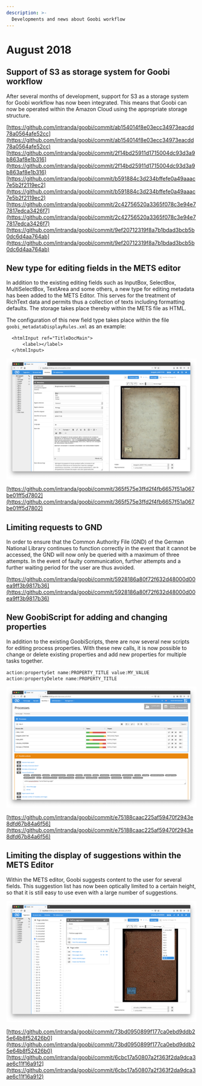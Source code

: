 ```yaml
---
description: >-
  Developments and news about Goobi workflow
---
```


# August 2018

## Support of S3 as storage system for Goobi workflow

After several months of development, support for S3 as a storage system for Goobi workflow has now been integrated. This means that Goobi can now be operated within the Amazon Cloud using the appropriate storage structure.

[https://github.com/intranda/goobi/commit/ab154014f8e03ecc34973eacdd78a0564afe52cc](https://github.com/intranda/goobi/commit/ab154014f8e03ecc34973eacdd78a0564afe52cc) [https://github.com/intranda/goobi/commit/2f14bd25911d1715004dc93d3a9b863af8e1b316](https://github.com/intranda/goobi/commit/2f14bd25911d1715004dc93d3a9b863af8e1b316) [https://github.com/intranda/goobi/commit/b591884c3d234bffefe0a49aaac7e5b2f2119ec2](https://github.com/intranda/goobi/commit/b591884c3d234bffefe0a49aaac7e5b2f2119ec2) [https://github.com/intranda/goobi/commit/2c42756520a3365f078c3e94e77817edca3426f7](https://github.com/intranda/goobi/commit/2c42756520a3365f078c3e94e77817edca3426f7) [https://github.com/intranda/goobi/commit/9ef20712319f8a7b1bdad3bcb5b0dc6d4aa764ab](https://github.com/intranda/goobi/commit/9ef20712319f8a7b1bdad3bcb5b0dc6d4aa764ab)

## New type for editing fields in the METS editor

In addition to the existing editing fields such as InputBox, SelectBox, MultiSelectBox, TextArea and some others, a new type for editing metadata has been added to the METS Editor. This serves for the treatment of RichText data and permits thus a collection of texts including formatting defaults. The storage takes place thereby within the METS file as HTML.

The configuration of this new field type takes place within the file `goobi_metadataDisplayRules.xml` as an example:

```markup
  <htmlInput ref="TitleDocMain">
      <label></label>
  </htmlInput>
```

![Display of the title as RichTextBox](1808_mets_rtf_en.png)

[https://github.com/intranda/goobi/commit/365f575e3ffd2f4fb6657f51a067be01ff5d7802](https://github.com/intranda/goobi/commit/365f575e3ffd2f4fb6657f51a067be01ff5d7802)

## Limiting requests to GND

In order to ensure that the Common Authority File (GND) of the German National Library continues to function correctly in the event that it cannot be accessed, the GND will now only be queried with a maximum of three attempts. In the event of faulty communication, further attempts and a further waiting period for the user are thus avoided.

[https://github.com/intranda/goobi/commit/5928186a80f72f632d48000d00ea9ff3b9817b36](https://github.com/intranda/goobi/commit/5928186a80f72f632d48000d00ea9ff3b9817b36)

## New GoobiScript for adding and changing properties

In addition to the existing GoobiScripts, there are now several new scripts for editing process properties. With these new calls, it is now possible to change or delete existing properties and add new properties for multiple tasks together.

```
action:propertySet name:PROPERTY_TITLE value:MY_VALUE
action:propertyDelete name:PROPERTY_TITLE
```

![New GoobiScript for properties](1808_goobiScript_properties_en.png)

[https://github.com/intranda/goobi/commit/e75188caac225af59470f2943e8dfd67b84a6f56](https://github.com/intranda/goobi/commit/e75188caac225af59470f2943e8dfd67b84a6f56)

## Limiting the display of suggestions within the METS Editor

Within the METS editor, Goobi suggests content to the user for several fields. This suggestion list has now been optically limited to a certain height, so that it is still easy to use even with a large number of suggestions.

![Limited display of suggestions](1808_mets_suggest_en.png)

[https://github.com/intranda/goobi/commit/73bd0950899f177ca0ebd9ddb25e64b8f52426b0](https://github.com/intranda/goobi/commit/73bd0950899f177ca0ebd9ddb25e64b8f52426b0) [https://github.com/intranda/goobi/commit/6cbc17a50807a2f363f2da9dca3ae6c11f16a912](https://github.com/intranda/goobi/commit/6cbc17a50807a2f363f2da9dca3ae6c11f16a912)